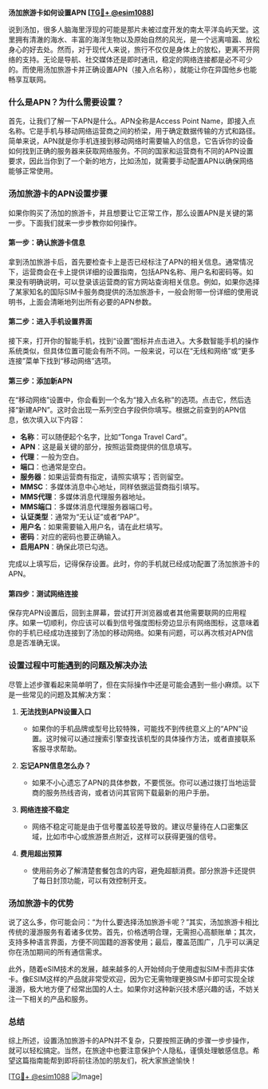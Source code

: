 **汤加旅游卡如何设置APN [[TG💪+ @esim1088](https://t.me/s/esim1088)]**

说到汤加，很多人脑海里浮现的可能是那片未被过度开发的南太平洋岛屿天堂。这里拥有清澈的海水、丰富的海洋生物以及原始自然的风光，是一个远离喧嚣、放松身心的好去处。然而，对于现代人来说，旅行不仅仅是身体上的放松，更离不开网络的支持。无论是导航、社交媒体还是即时通讯，稳定的网络连接都是必不可少的。而使用汤加旅游卡并正确设置APN（接入点名称），就能让你在异国他乡也能畅享互联网。

### 什么是APN？为什么需要设置？

首先，让我们了解一下APN是什么。APN全称是Access Point Name，即接入点名称。它是手机与移动网络运营商之间的桥梁，用于确定数据传输的方式和路径。简单来说，APN就是你手机连接到移动网络时需要输入的信息，它告诉你的设备如何找到正确的服务器来获取网络服务。不同的国家和运营商有不同的APN设置要求，因此当你到了一个新的地方，比如汤加，就需要手动配置APN以确保网络能够正常使用。

### 汤加旅游卡的APN设置步骤

如果你购买了汤加的旅游卡，并且想要让它正常工作，那么设置APN是关键的第一步。下面我们就来一步步教你如何操作。

#### 第一步：确认旅游卡信息
拿到汤加旅游卡后，首先要检查卡上是否已经标注了APN的相关信息。通常情况下，运营商会在卡上提供详细的设置指南，包括APN名称、用户名和密码等。如果没有明确说明，可以登录该运营商的官方网站查询相关信息。例如，如果你选择了某家知名的国际SIM卡服务商提供的汤加旅游卡，一般会附带一份详细的使用说明书，上面会清晰地列出所有必要的APN参数。

#### 第二步：进入手机设置界面
接下来，打开你的智能手机，找到“设置”图标并点击进入。大多数智能手机的操作系统类似，但具体位置可能会有所不同。一般来说，可以在“无线和网络”或“更多连接”菜单下找到“移动网络”选项。

#### 第三步：添加新APN
在“移动网络”设置中，你会看到一个名为“接入点名称”的选项。点击它，然后选择“新建APN”。这时会出现一系列空白字段供你填写。根据之前查到的APN信息，依次填入以下内容：
- **名称**：可以随便起个名字，比如“Tonga Travel Card”。
- **APN**：这是最关键的部分，按照运营商提供的信息填写。
- **代理**：一般为空白。
- **端口**：也通常是空白。
- **服务器**：如果运营商有指定，请照实填写；否则留空。
- **MMSC**：多媒体消息中心地址，同样依据运营商指引填写。
- **MMS代理**：多媒体消息代理服务器地址。
- **MMS端口**：多媒体消息代理服务器端口号。
- **认证类型**：通常为“无认证”或者“PAP”。
- **用户名**：如果需要输入用户名，请在此栏填写。
- **密码**：对应的密码也要正确输入。
- **启用APN**：确保此项已勾选。

完成以上填写后，记得保存设置。此时，你的手机就已经成功配置了汤加旅游卡的APN。

#### 第四步：测试网络连接
保存完APN设置后，回到主屏幕，尝试打开浏览器或者其他需要联网的应用程序。如果一切顺利，你应该可以看到信号强度图标旁边显示有网络图标，这意味着你的手机已经成功连接到了汤加的移动网络。如果有问题，可以再次核对APN信息是否准确无误。

### 设置过程中可能遇到的问题及解决办法

尽管上述步骤看起来简单明了，但在实际操作中还是可能会遇到一些小麻烦。以下是一些常见的问题及其解决方案：

1. **无法找到APN设置入口**
   - 如果你的手机品牌或型号比较特殊，可能找不到传统意义上的“APN”设置。这时候可以通过搜索引擎查找该机型的具体操作方法，或者直接联系客服寻求帮助。

2. **忘记APN信息怎么办？**
   - 如果不小心遗忘了APN的具体参数，不要慌张。你可以通过拨打当地运营商的服务热线咨询，或者访问其官网下载最新的用户手册。

3. **网络连接不稳定**
   - 网络不稳定可能是由于信号覆盖较差导致的。建议尽量待在人口密集区域，比如市中心或旅游景点附近，这样可以获得更强的信号。

4. **费用超出预算**
   - 使用前务必了解清楚套餐包含的内容，避免超额消费。部分旅游卡还提供了每日封顶功能，可以有效控制开支。

### 汤加旅游卡的优势

说了这么多，你可能会问：“为什么要选择汤加旅游卡呢？”其实，汤加旅游卡相比传统的漫游服务有着诸多优势。首先，价格透明合理，无需担心高额账单；其次，支持多种语言界面，方便不同国籍的游客使用；最后，覆盖范围广，几乎可以满足你在汤加期间的所有通信需求。

此外，随着eSIM技术的发展，越来越多的人开始倾向于使用虚拟SIM卡而非实体卡。像ESIM这样的产品就非常受欢迎，因为它无需物理更换SIM卡即可实现全球漫游，极大地方便了经常出国的人士。如果你对这种新兴技术感兴趣的话，不妨关注一下相关的产品和服务。

### 总结

综上所述，设置汤加旅游卡的APN并不复杂，只要按照正确的步骤一步步操作，就可以轻松搞定。当然，在旅途中也要注意保护个人隐私，谨慎处理敏感信息。希望这篇指南能帮到即将前往汤加的朋友们，祝大家旅途愉快！

[[TG💪+ @esim1088](https://t.me/s/esim1088) ![Image](https://i.postimg.cc/4NQfJmqS/Snipaste-2025-05-13-00-14-12.png)]